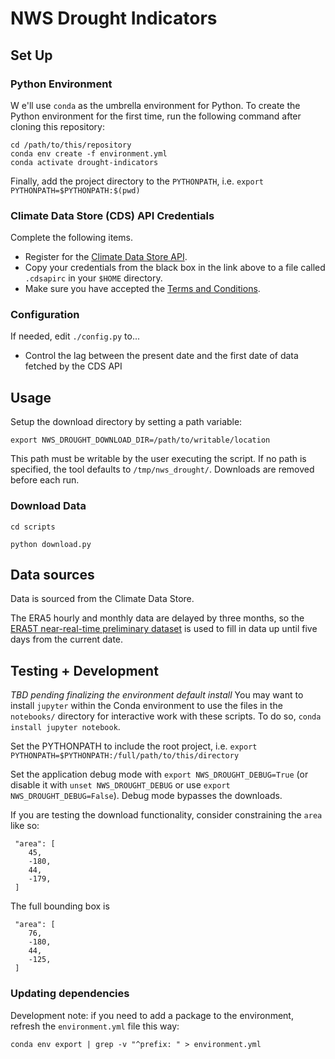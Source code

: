 # NWS Drought Indicators

## Set Up

### Python Environment
W
e'll use `conda` as the umbrella environment for Python. To create the Python environment for the first time, run the following command after cloning this repository:

```
cd /path/to/this/repository
conda env create -f environment.yml
conda activate drought-indicators
```

Finally, add the project directory to the `PYTHONPATH`, i.e. `export PYTHONPATH=$PYTHONPATH:$(pwd)`


### Climate Data Store (CDS) API Credentials

Complete the following items.

 - Register for the [Climate Data Store API](https://cds.climate.copernicus.eu/api-how-to).
 - Copy your credentials from the black box in the link above to a file called `.cdsapirc` in your `$HOME` directory.
 - Make sure you have accepted the [Terms and Conditions](https://cds.climate.copernicus.eu/cdsapp/#!/terms/licence-to-use-copernicus-products).


### Configuration

If needed, edit `./config.py` to...

 - Control the lag between the present date and the first date of data fetched by the CDS API

## Usage

Setup the download directory by setting a path variable:

`export NWS_DROUGHT_DOWNLOAD_DIR=/path/to/writable/location`

This path must be writable by the user executing the script.  If no path is specified, the tool defaults to `/tmp/nws_drought/`.  Downloads are removed before each run.


### Download Data

`cd scripts`

`python download.py`

## Data sources

Data is sourced from the Climate Data Store.

The ERA5 hourly and monthly data are delayed by three months, so the [ERA5T near-real-time preliminary dataset](https://confluence.ecmwf.int/display/CUSF/ERA5+CDS+requests+which+return+a+mixture+of+ERA5+and+ERA5T+data) is used to fill in data up until five days from the current date.

## Testing + Development

*TBD pending finalizing the environment default install* You may want to install `jupyter` within the Conda environment to use the files in the `notebooks/` directory for interactive work with these scripts.  To do so, `conda install jupyter notebook`.

Set the PYTHONPATH to include the root project, i.e. `export PYTHONPATH=$PYTHONPATH:/full/path/to/this/directory`

Set the application debug mode with `export NWS_DROUGHT_DEBUG=True` (or disable it with `unset NWS_DROUGHT_DEBUG` or use `export NWS_DROUGHT_DEBUG=False`).  Debug mode bypasses the downloads.

If you are testing the download functionality, consider constraining the `area` like so:

```
 "area": [
    45,
    -180,
    44,
    -179,
 ]
```

The full bounding box is 

```
 "area": [
    76,
    -180,
    44,
    -125,
 ]
```

### Updating dependencies


Development note: if you need to add a package to the environment, refresh the `environment.yml` file this way:

`conda env export | grep -v "^prefix: " > environment.yml`

